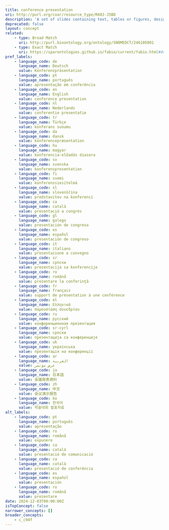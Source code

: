 ```yaml
---
title: conference presentation
uri: http://purl.org/coar/resource_type/R60J-J5BD
description: 'A set of slides containing text, tables or figures, designed to communicate ideas or research results, for projection and viewing by an audience at a conference, symposium, seminar, lecture, workshop or other gatherings. [Source: Adapted from hhttps://sparontologies.github.io/fabio/current/fabio.html#d4e4880]'
deprecated: false
layout: concept
related:
    - type: Broad Match
      uri: http://purl.bioontology.org/ontology/SNOMEDCT/246105001
    - type: Exact Match
      uri: https://sparontologies.github.io/fabio/current/fabio.html#d4e4880
pref_labels:
    - language_code: de
      language_name: Deutsch
      value: Konferenzpräsentation
    - language_code: pt
      language_name: português
      value: apresentação em conferência
    - language_code: en
      language_name: English
      value: conference presentation
    - language_code: nl
      language_name: Nederlands
      value: conferentie presentatie
    - language_code: tr
      language_name: Türkçe
      value: konferans sunumu
    - language_code: da
      language_name: dansk
      value: konferencepræsentation
    - language_code: hu
      language_name: magyar
      value: konferencia-előadás diasora
    - language_code: sv
      language_name: svenska
      value: konferenspresentation
    - language_code: fi
      language_name: suomi
      value: konferenssiesitelmä
    - language_code: sl
      language_name: slovenščina
      value: predstavitev na konferenci
    - language_code: ca
      language_name: català
      value: presentació a congrés
    - language_code: gl
      language_name: galego
      value: presentación de congreso
    - language_code: es
      language_name: español
      value: presentación de congreso
    - language_code: it
      language_name: italiano
      value: presentazione a convegno
    - language_code: sr
      language_name: српски
      value: prezentacija sa konferencije
    - language_code: ro
      language_name: română
      value: prezentare la conferinţă
    - language_code: fr
      language_name: français
      value: support de présentation à une conférence
    - language_code: el
      language_name: Ελληνικά
      value: παρουσίαση συνεδρίου
    - language_code: ru
      language_name: русский
      value: конференционная презентация
    - language_code: sr-cyrl
      language_name: српски
      value: презентација са конференције
    - language_code: uk
      language_name: українська
      value: презентація на конференції
    - language_code: ar
      language_name: العربية
      value: عرض مؤتمر
    - language_code: ja
      language_name: 日本語
      value: 会議発表資料
    - language_code: zh
      language_name: 中文
      value: 会议演示报告
    - language_code: ko
      language_name: 한국어
      value: 학술대회 발표자료
alt_labels:
    - language_code: pt
      language_name: português
      value: apresentação
    - language_code: ro
      language_name: română
      value: expunere
    - language_code: ca
      language_name: català
      value: presentació de comunicació
    - language_code: ca
      language_name: català
      value: presentació de conferència
    - language_code: es
      language_name: español
      value: presentación
    - language_code: ro
      language_name: română
      value: prezentare
date: 2024-12-03T00:00:00Z
isTopConcept: false
narrower_concepts: []
broader_concepts:
    - c_c94f
---
```


